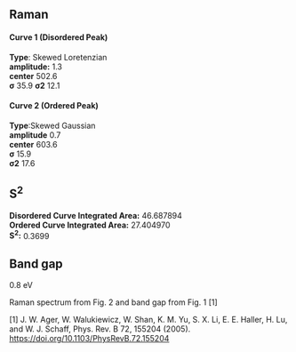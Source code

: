 ## Raman

#### Curve 1 (Disordered Peak)
**Type**: Skewed Loretenzian\
**amplitude:** 1.3\
**center** 502.6\
**σ** 35.9
**σ2** 12.1


#### Curve 2 (Ordered Peak)
**Type**:Skewed Gaussian\
**amplitude** 0.7\
**center** 603.6\
**σ** 15.9\
**σ2** 17.6


## S<sup>2</sup>
**Disordered Curve Integrated Area:** 46.687894\
**Ordered Curve Integrated Area:** 27.404970\
**S<sup>2</sup>:** 0.3699



## Band gap
0.8 eV


Raman spectrum from Fig. 2 and band gap from Fig. 1 [1]


[1] J. W. Ager, W. Walukiewicz, W. Shan, K. M. Yu, S. X. Li, E. E. Haller, H. Lu, and W. J. Schaff, Phys. Rev. B 72, 155204 (2005).
https://doi.org/10.1103/PhysRevB.72.155204
